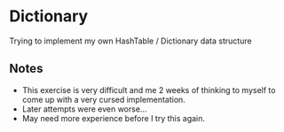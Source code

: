 # Dictionary
Trying to implement my own HashTable / Dictionary data structure

## Notes
- This exercise is very difficult and me 2 weeks of thinking to myself to come up with a very cursed implementation.
- Later attempts were even worse...
- May need more experience before I try this again.

